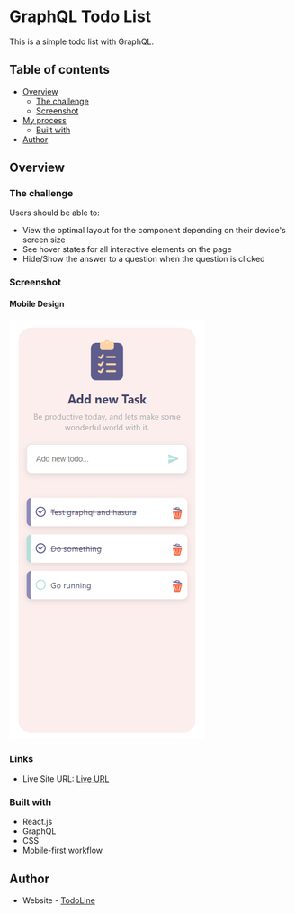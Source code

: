 # GraphQL Todo List

This is a simple todo list with GraphQL.

## Table of contents

- [Overview](#overview)
  - [The challenge](#the-challenge)
  - [Screenshot](#screenshot)
- [My process](#my-process)
  - [Built with](#built-with)
- [Author](#author)

## Overview

### The challenge

Users should be able to:

- View the optimal layout for the component depending on their device's screen size
- See hover states for all interactive elements on the page
- Hide/Show the answer to a question when the question is clicked

### Screenshot

#### Mobile Design

![Mobile Design](./src/assets/images/TodoLine.png)

### Links

- Live Site URL: [Live URL](https://todoline.netlify.app)

### Built with

- React.js
- GraphQL
- CSS
- Mobile-first workflow

## Author

- Website - [TodoLine](https://todoline.netlify.app)
